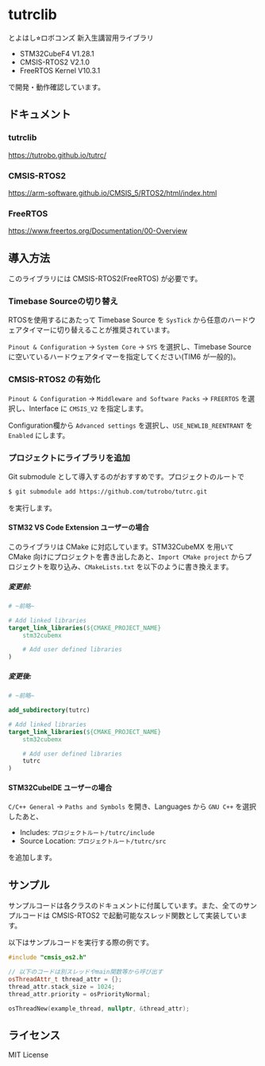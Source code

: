 # tutrclib

とよはし⭐︎ロボコンズ 新入生講習用ライブラリ

- STM32CubeF4 V1.28.1
- CMSIS-RTOS2 V2.1.0
- FreeRTOS Kernel V10.3.1

で開発・動作確認しています。

## ドキュメント

### tutrclib

https://tutrobo.github.io/tutrc/

### CMSIS-RTOS2
 
https://arm-software.github.io/CMSIS_5/RTOS2/html/index.html

### FreeRTOS

https://www.freertos.org/Documentation/00-Overview

## 導入方法

このライブラリには CMSIS-RTOS2(FreeRTOS) が必要です。

### Timebase Sourceの切り替え

RTOSを使用するにあたって Timebase Source を `SysTick` から任意のハードウェアタイマーに切り替えることが推奨されています。

`Pinout & Configuration` -> `System Core` -> `SYS` を選択し、Timebase Source に空いているハードウェアタイマーを指定してください(TIM6 が一般的)。

### CMSIS-RTOS2 の有効化

`Pinout & Configuration` -> `Middleware and Software Packs` -> `FREERTOS` を選択し、Interface に `CMSIS_V2` を指定します。

Configuration欄から `Advanced settings` を選択し、`USE_NEWLIB_REENTRANT` を `Enabled` にします。

### プロジェクトにライブラリを追加

Git submodule として導入するのがおすすめです。プロジェクトのルートで

```sh
$ git submodule add https://github.com/tutrobo/tutrc.git
```

を実行します。

#### STM32 VS Code Extension ユーザーの場合

このライブラリは CMake に対応しています。STM32CubeMX を用いて CMake 向けにプロジェクトを書き出したあと、`Import CMake project` からプロジェクトを取り込み、`CMakeLists.txt` を以下のように書き換えます。

##### 変更前:

```cmake
# ~前略~

# Add linked libraries
target_link_libraries(${CMAKE_PROJECT_NAME}
    stm32cubemx

    # Add user defined libraries
)
```

##### 変更後:

```cmake
# ~前略~

add_subdirectory(tutrc)

# Add linked libraries
target_link_libraries(${CMAKE_PROJECT_NAME}
    stm32cubemx

    # Add user defined libraries
    tutrc
)
```

#### STM32CubeIDE ユーザーの場合

`C/C++ General` -> `Paths and Symbols` を開き、Languages から `GNU C++` を選択したあと、

- Includes: `プロジェクトルート/tutrc/include`
- Source Location: `プロジェクトルート/tutrc/src`

を追加します。

## サンプル

サンプルコードは各クラスのドキュメントに付属しています。また、全てのサンプルコードは CMSIS-RTOS2 で起動可能なスレッド関数として実装しています。

以下はサンプルコードを実行する際の例です。

```cpp
#include "cmsis_os2.h"

// 以下のコードは別スレッドやmain関数等から呼び出す
osThreadAttr_t thread_attr = {};
thread_attr.stack_size = 1024;
thread_attr.priority = osPriorityNormal;

osThreadNew(example_thread, nullptr, &thread_attr);
```

## ライセンス

MIT License
